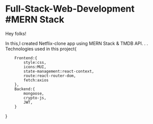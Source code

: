 # Full-Stack-Web-Development #MERN Stack

Hey folks! 

In this,I created Netflix-clone app using MERN Stack & TMDB API.
.
.
Technologies used in this project{

        Frontend:{
            style:css,
            icons:MUI,
            state-management:react-context,
            route:react-router-dom,
            fetch:axios
        },
        Backend:{
            mongoose,
            crypto-js,
            JWT,
        }

}



